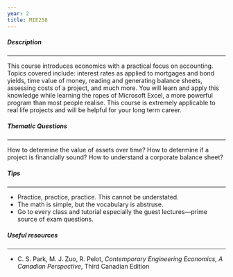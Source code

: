 ```yaml
---
year: 2
title: MIE258
---
```


##### Description

* * *


This course introduces economics with a practical focus on accounting. Topics covered include: interest rates as applied to mortgages and bond yields, time value of money, reading and generating balance sheets, assessing costs of a project, and much more. You will learn and apply this knowledge while learning the ropes of Microsoft Excel, a more powerful program than most people realise. This course is extremely applicable to real life projects and will be helpful for your long term career. 

##### Thematic Questions

* * *


How to determine the value of assets over time?
How to determine if a project is financially sound?
How to understand a corporate balance sheet?

##### Tips

* * *


  -   Practice, practice, practice. This cannot be understated.
  -   The math is simple, but the vocabulary is abstruse.
  -   Go to every class and tutorial especially the guest lectures—prime source of exam questions.

##### Useful resources

* * *


 - C. S. Park, M. J. Zuo, R. Pelot, <i>Contemporary Engineering Economics, A Canadian Perspective</i>, Third Canadian Edition
